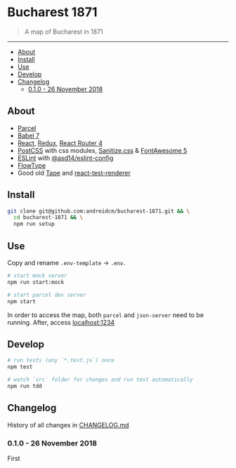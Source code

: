# Bucharest 1871

> A map of Bucharest in 1871

---

<!-- MarkdownTOC levels="1,2,3" autolink="true" indent="    " -->

- [About](#about)
- [Install](#install)
- [Use](#use)
- [Develop](#develop)
- [Changelog](#changelog)
    - [0.1.0 - 26 November 2018](#010---26-november-2018)

<!-- /MarkdownTOC -->

## About

- [Parcel](http://parceljs.org/)
- [Babel 7](https://babeljs.io/)
- [React](http://reactjs.org/), [Redux](https://redux.js.org/), [React Router 4](https://reacttraining.com/react-router/web/guides/quick-start)
- [PostCSS](https://postcss.org/) with css modules, [Sanitize.css](https://github.com/csstools/sanitize.css) & [FontAwesome 5](https://fontawesome.com/changelog/latest)
- [ESLint](https://eslint.org/) with [@asd14/eslint-config](https://github.com/asd14/eslint-config)
- [FlowType](https://flow.org/)
- Good old [Tape](https://github.com/substack/tape/) and [react-test-renderer](https://reactjs.org/docs/test-renderer.html)

## Install

```bash
git clone git@github.com:andreidcm/bucharest-1871.git && \
  cd bucharest-1871 && \
  npm run setup
```

## Use

Copy and rename `.env-template` -> `.env`.

```bash
# start mock server
npm run start:mock

# start parcel dev server
npm start
```

In order to access the map, both `parcel` and `json-server` need to be running. After, access [localhost:1234](http://localhost:1234)

## Develop

```bash
# run tests (any `*.test.js`) once
npm test

# watch `src` folder for changes and run test automatically
npm run tdd
```

## Changelog

History of all changes in [CHANGELOG.md](CHANGELOG.md)

### 0.1.0 - 26 November 2018

First
